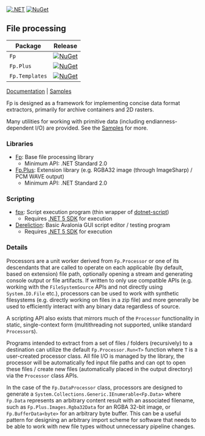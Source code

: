 [![.NET](https://github.com/riina/Fp/actions/workflows/dotnet.yml/badge.svg)](https://github.com/riina/Fp/actions/workflows/dotnet.yml)
[![NuGet](https://img.shields.io/nuget/v/Fp.svg)](https://www.nuget.org/packages/Fp/)

## File processing

| Package                | Release |
|------------------------|---------|
| `Fp`           | [![NuGet](https://img.shields.io/nuget/v/Fp.svg)](https://www.nuget.org/packages/Fp/)|
| `Fp.Plus`    | [![NuGet](https://img.shields.io/nuget/v/Fp.Plus.svg)](https://www.nuget.org/packages/Fp.Plus/)|
| `Fp.Templates` | [![NuGet](https://img.shields.io/nuget/v/Fp.Templates.svg)](https://www.nuget.org/packages/Fp.Templates/) |

[Documentation](https://riina.github.io/Fp) | [Samples](samples)

Fp is designed as a framework for implementing concise data format extractors, primarily for archive containers and 2D rasters.

Many utilities for working with primitive data (including endianness-dependent I/O) are provided. See the [Samples](samples) for more.

### Libraries
* [Fp](src/Fp): Base file processing library
    - Minimum API: .NET Standard 2.0
* [Fp.Plus](src/Fp.Plus): Extension library (e.g. RGBA32 image (through ImageSharp) / PCM WAVE output)
    - Minimum API: .NET Standard 2.0
### Scripting
* [fpx](src/fpx): Script execution program (thin wrapper of [dotnet-script](https://github.com/filipw/dotnet-script))
    - Requires [.NET 5 SDK](https://get.dot.net/) for execution
* [Dereliction](src/Dereliction): Basic Avalonia GUI script editor / testing program
    - Requires [.NET 5 SDK](https://get.dot.net/) for execution

### Details

Processors are a unit worker derived from `Fp.Processor` or one of its descendants that are called to operate on each applicable (by default, based on extension) file path, optionally opening a stream and generating console output or file artifacts. If written to only use compatible APIs (e.g. working with the `FileSystemSource` APIs and not directly using `System.IO.File` etc.), processors can be used to work with synthetic filesystems (e.g. directly working on files in a zip file) and more generally be used to efficiently interact with any binary data regardless of source.

A scripting API also exists that mirrors much of the `Processor` functionality in static, single-context form (multithreading not supported, unlike standard `Processor`s).

Programs intended to extract from a set of files / folders (recursively) to a destination can utilize the default `Fp.Processor.Run<T>` function where `T` is a user-created processor class. All file I/O is managed by the library, the processor will be automatically fed input file paths and can opt to open these files / create new files (automatically placed in the output directory) via the `Processor` class APIs.

In the case of the `Fp.DataProcessor` class, processors are designed to generate a `System.Collections.Generic.IEnumerable<Fp.Data>` where `Fp.Data` represents an arbitrary content result with an associated filename, such as `Fp.Plus.Images.Rgba32Data` for an RGBA 32-bit image, or `Fp.BufferData<byte>` for an arbitrary byte buffer. This can be a useful pattern for designing an arbitrary import scheme for software that needs to be able to work with new file types without unnecessary pipeline changes.
